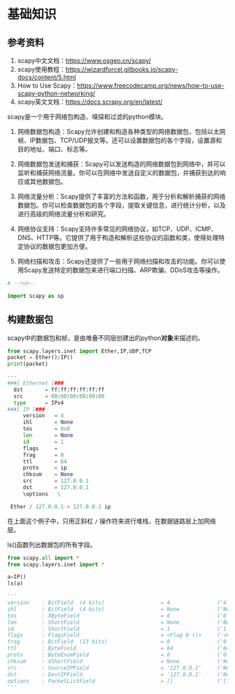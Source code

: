 # 基础知识

## 参考资料
1. scapy中文文档：https://www.osgeo.cn/scapy/
2. scapy使用教程：https://wizardforcel.gitbooks.io/scapy-docs/content/5.html
3. How to Use Scapy：https://www.freecodecamp.org/news/how-to-use-scapy-python-networking/
4. scapy英文文档：https://docs.scrapy.org/en/latest/


scapy是一个用于网络包构造、嗅探和过滤的python模块。

1. 网络数据包构造：Scapy允许创建和构造各种类型的网络数据包，包括以太网帧、IP数据包、TCP/UDP报文等。还可以设置数据包的各个字段，设置源和目的地址、端口、标志等。

2. 网络数据包发送和捕获：Scapy可以发送构造的网络数据包到网络中，并可以监听和捕获网络流量。你可以在网络中发送自定义的数据包，并捕获到达的响应或其他数据包。

3. 网络流量分析：Scapy提供了丰富的方法和函数，用于分析和解析捕获的网络数据包。你可以检查数据包的各个字段，提取关键信息，进行统计分析，以及进行高级的网络流量分析和研究。

4. 网络协议支持：Scapy支持许多常见的网络协议，如TCP、UDP、ICMP、DNS、HTTP等。它提供了用于构造和解析这些协议的函数和类，使得处理特定协议的数据包更加方便。

5. 网络扫描和攻击：Scapy还提供了一些用于网络扫描和攻击的功能。你可以使用Scapy发送特定的数据包来进行端口扫描、ARP欺骗、DDoS攻击等操作。

```python
# --run--

import scapy as sp

```
## 构建数据包

scapy中的数据包和帧，是由堆叠不同层创建出的python**对象**来描述的。

```python
from scapy.layers.inet import Ether,IP,UDP,TCP
packet = Ether()/IP()
print(packet)

---
###[ Ethernet ]### 
  dst       = ff:ff:ff:ff:ff:ff
  src       = 00:00:00:00:00:00
  type      = IPv4
###[ IP ]### 
     version   = 4
     ihl       = None
     tos       = 0x0
     len       = None
     id        = 1
     flags     = 
     frag      = 0
     ttl       = 64
     proto     = ip
     chksum    = None
     src       = 127.0.0.1
     dst       = 127.0.0.1
     \options   \

 Ether / 127.0.0.1 > 127.0.0.1 ip
```

在上面这个例子中，只用正斜杠 `/` 操作符来进行堆栈，在数据链路层上加网络层。

ls()函数列出数据包的所有字段。

```python
from scapy.all import *
from scapy.layers.inet import *

a=IP()
ls(a)

'''
version    : BitField  (4 bits)                  = 4               ('4')
ihl        : BitField  (4 bits)                  = None            ('None')
tos        : XByteField                          = 0               ('0')
len        : ShortField                          = None            ('None')
id         : ShortField                          = 1               ('1')
flags      : FlagsField                          = <Flag 0 ()>     ('<Flag 0 ()>')
frag       : BitField  (13 bits)                 = 0               ('0')
ttl        : ByteField                           = 64              ('64')
proto      : ByteEnumField                       = 0               ('0')
chksum     : XShortField                         = None            ('None')
src        : SourceIPField                       = '127.0.0.1'     ('None')
dst        : DestIPField                         = '127.0.0.1'     ('None')
options    : PacketListField                     = []              ('[]')
'''
```

